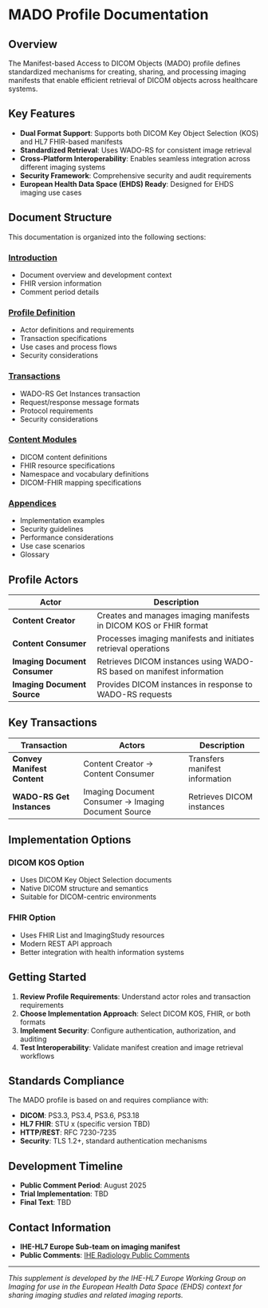 # MADO Profile Documentation

## Overview

The Manifest-based Access to DICOM Objects (MADO) profile defines standardized mechanisms for creating, sharing, and processing imaging manifests that enable efficient retrieval of DICOM objects across healthcare systems.

## Key Features

- **Dual Format Support**: Supports both DICOM Key Object Selection (KOS) and HL7 FHIR-based manifests
- **Standardized Retrieval**: Uses WADO-RS for consistent image retrieval
- **Cross-Platform Interoperability**: Enables seamless integration across different imaging systems
- **Security Framework**: Comprehensive security and audit requirements
- **European Health Data Space (EHDS) Ready**: Designed for EHDS imaging use cases

## Document Structure

This documentation is organized into the following sections:

### [Introduction](mado-introduction.html)
- Document overview and development context
- FHIR version information
- Comment period details

### [Profile Definition](mado-profile.html)
- Actor definitions and requirements
- Transaction specifications
- Use cases and process flows
- Security considerations

### [Transactions](mado-transactions.html)
- WADO-RS Get Instances transaction
- Request/response message formats
- Protocol requirements
- Security considerations

### [Content Modules](mado-content-modules.html)
- DICOM content definitions
- FHIR resource specifications
- Namespace and vocabulary definitions
- DICOM-FHIR mapping specifications

### [Appendices](mado-appendices.html)
- Implementation examples
- Security guidelines
- Performance considerations
- Use case scenarios
- Glossary

## Profile Actors

| Actor | Description |
|-------|-------------|
| **Content Creator** | Creates and manages imaging manifests in DICOM KOS or FHIR format |
| **Content Consumer** | Processes imaging manifests and initiates retrieval operations |
| **Imaging Document Consumer** | Retrieves DICOM instances using WADO-RS based on manifest information |
| **Imaging Document Source** | Provides DICOM instances in response to WADO-RS requests |

## Key Transactions

| Transaction | Actors | Description |
|-------------|--------|-------------|
| **Convey Manifest Content** | Content Creator → Content Consumer | Transfers manifest information |
| **WADO-RS Get Instances** | Imaging Document Consumer → Imaging Document Source | Retrieves DICOM instances |

## Implementation Options

### DICOM KOS Option
- Uses DICOM Key Object Selection documents
- Native DICOM structure and semantics
- Suitable for DICOM-centric environments

### FHIR Option  
- Uses FHIR List and ImagingStudy resources
- Modern REST API approach
- Better integration with health information systems

## Getting Started

1. **Review Profile Requirements**: Understand actor roles and transaction requirements
2. **Choose Implementation Approach**: Select DICOM KOS, FHIR, or both formats
3. **Implement Security**: Configure authentication, authorization, and auditing
4. **Test Interoperability**: Validate manifest creation and image retrieval workflows

## Standards Compliance

The MADO profile is based on and requires compliance with:

- **DICOM**: PS3.3, PS3.4, PS3.6, PS3.18
- **HL7 FHIR**: STU x (specific version TBD)
- **HTTP/REST**: RFC 7230-7235
- **Security**: TLS 1.2+, standard authentication mechanisms

## Development Timeline

- **Public Comment Period**: August 2025
- **Trial Implementation**: TBD
- **Final Text**: TBD

## Contact Information

- **IHE-HL7 Europe Sub-team on imaging manifest**
- **Public Comments**: [IHE Radiology Public Comments](https://www.ihe.net/Radiology_Public_Comments)

---

*This supplement is developed by the IHE-HL7 Europe Working Group on Imaging for use in the European Health Data Space (EHDS) context for sharing imaging studies and related imaging reports.*
